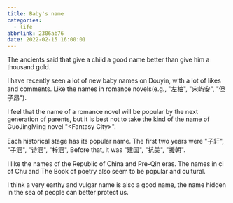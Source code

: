 ```yaml
---
title: Baby's name
categories:
  - life
abbrlink: 2306ab76
date: 2022-02-15 16:00:01
---
```


The ancients said that give a child a good name better than give him a thousand gold.

I have recently seen a lot of new baby names on Douyin, with a lot of likes and comments. Like the names in romance novels(e.g., "左柚", "宋屿安", "但子昂").

I feel that the name of a romance novel will be popular by the next generation of parents, but it is best not to take the kind of the name of GuoJingMing novel "<Fantasy City\>".

Each historical stage has its popular name. The first two years were "子轩", "子涵", "诗涵", "梓涵", Before that, it was "建国", "抗美", "援朝".

I like the names of the Republic of China and Pre-Qin eras. The names in ci of Chu and The Book of poetry also seem to be popular and cultural.

I think a very earthy and vulgar name is also a good name, the name hidden in the sea of people can better protect us.

